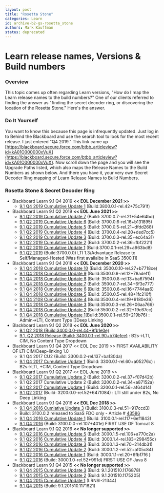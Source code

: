 ```yaml
---
layout: post
title: "Rosetta Stone"
categories: Learn
id: archive-b2-gs-rosetta_stone
authors: Mark Kauffman
status: deprecated
---
```


# Learn release names, Versions & Build numbers

### Overview

This topic comes up often regarding Learn versions, "How do I map the Learn release names to the build numbers?" One of our clients referred to finding the answer as "finding the secret decoder ring, or discovering the location of the Rosetta Stone." Here's the answer.

### Do It Yourself

You want to know this because this page is infrequently updated. Just log in to Behind the Blackboard and use the search tool to look for the most recent release. I just entered "Q4 2019." This link came up [https://blackboard.secure.force.com/btbb_articleview?id=kA01O000000xVuX](https://blackboard.secure.force.com/btbb_articleview?id=kA01O000000xVuX). Now scroll down the page and you will see the Upgrade Paths listed, which also maps the Release Names to the Build Numbers as shown below. And there you have it, your very own Secret Decoder Ring mapping of Learn Release Names to Build Numbers.

### Rosetta Stone & Secret Decoder Ring

- Blackboard Learn 9.1 Q4 2019 **<< EOL December 2021 >>**
  - [9.1 Q4 2019 Cumulative Update 1](https://blackboard.secure.force.com/btbb_articleview?id=kA01O000000xVuX) (Build:3800.0.1-rel.42+75c791f)
- Blackboard Learn 9.1 Q2 2019 **<< EOL June 2021 >>**
  - [9.1 Q2 2019 Cumulative Update 7](https://blackboard.secure.force.com/btbb_articleview?id=kA01O000000xVte) (Build: 3700.0.7-rel.21+54e64bd)
  - [9.1 Q2 2019 Cumulative Update 6](https://blackboard.secure.force.com/btbb_articleview?id=kA01O000000xVRG) (Build: 3700.0.6-rel.16+b131895)
  - [9.1 Q2 2019 Cumulative Update 5](https://blackboard.secure.force.com/btbb_articleview?id=kA01O000000xVJb) (Build: 3700.0.5-rel.21+dfdd268)
  - [9.1 Q2 2019 Cumulative Update 4](https://blackboard.secure.force.com/btbb_articleview?id=kA01O000000xV63) (Build: 3700.0.4-rel.20+ded7cc5)
  - [9.1 Q2 2019 Cumulative Update 3](https://blackboard.secure.force.com/btbb_articleview?id=kA01O000000xUbF) (Build: 3700.0.3-rel.35+ec64a31)
  - [9.1 Q2 2019 Cumulative Update 2](https://blackboard.secure.force.com/btbb_articleview?id=kA01O000000xUMU) (Build: 3700.0.2-rel.36+fbf2221)
  - [9.1 Q2 2019 Cumulative Update 1](https://blackboard.secure.force.com/btbb_articleview?id=kA01O000000Pf2S) (Build:3700.0.1-rel.29+a963bd8)
  - [9.1 Q2 2019](https://blackboard.secure.force.com/btbb_articleview?id=kA41O000000Cgap) (Build:3700.0.0) LTI 1.3/Advantage Release to Self/Managed-Hosted (Was first availalbe in SaaS 3500.11)
- Blackboard Learn 9.1 Q4 2018 **<< EOL December 2020 >>**
  - [9.1 Q4 2018 Cumulative Update 10](https://blackboard.secure.force.com/btbb_articleview?id=kA01O000000xVtZ) (Build: 3500.0.10-rel.27+b7718ce)
  - [9.1 Q4 2018 Cumulative Update 9](http://blackboard.secure.force.com/btbb_articleview?id=kA01O000000xVJg) (Build:3500.0.9-rel.12+78adef1)
  - [9.1 Q4 2018 Cumulative Update 8](https://blackboard.secure.force.com/publickbarticleview?id=kA01O000000xV4CSAU) (Build: 3500.0.8-rel.13+ba67594)
  - [9.1 Q4 2018 Cumulative Update 7](https://blackboard.secure.force.com/btbb_articleview?id=kA01O000000xUbK) (Build: 3500.0.7-rel.34+6f3e777)
  - [9.1 Q4 2018 Cumulative Update 6](https://blackboard.secure.force.com/publickbarticleview?id=kA01O000000Pero) (Build: 3500.0.6-rel.16+7744aa6)
  - [9.1 Q4 2018 Cumulative Update 5](https://blackboard.secure.force.com/btbb_articleview?id=kA01O000000PeZk) (Build: 3500.0.5-rel.48+1fc210f)
  - [9.1 Q4 2108 Cumulative Update 4](https://blackboard.secure.force.com/btbb_articleview?id=kA0390000005GL3) (Build:3500.0.4-rel.19+9180e36)
  - [9.1 Q4 2018 Cumulative Update 3](https://blackboard.secure.force.com/apex/btbb_articleview?id=kA039000000PvnE) (Build:3500.0.3-rel.26+06aa766)
  - [9.1 Q4 2018 Cumulative Update 2](https://blackboard.secure.force.com/btbb_articleview?id=kA039000000Tm09) (Build:3500.0.2-rel.32+19c67cc)
  - [9.1 Q4 2018 Cumulative Update 1](https://blackboard.secure.force.com/btbb_articleview?id=kA039000000Tlvx)(Build:3500.0.1-rel.59+219b76) : Admin->LTI, Content Type \[\]Deep Linking
- Blackboard Learn 9.1 Q2 2018 **<< EOL June 2020 >>**
  - [9.1 Q2 2018 (Build:3400.0.0-rel.44+9fb1e0e)](https://blackboard.secure.force.com/btbb_articleview?id=kA4390000008SoQ)
  - [9.1, Q2 2018 Release (Build: 3400.0.1-rel.90+b74efee)](https://blackboard.secure.force.com/btbb_articleview?id=kA0390000005EnP) : B2s->LTI, CIM, No Content Type Dropdown
- Blackboard Learn 9.1 Q4 2017 << EOL Dec 2019 >> FIRST AVAILABILITY OF LTI CIM/Deep-linking 1.0
  - 9.1 Q4 2017 CU2 (Build: 3300.0.2-rel.137+ba130da)
  - [9.1 Q4 2017 Cumulative Update 1](https://blackboard.secure.force.com/btbb_articleview?id=kA039000000H1tF) (Build: 3300.0.1-rel.60+a05276c) : B2s->LTI, +CIM, Content Type Dropdown
- Blackboard Learn 9.1 Q2 2017 << EOL June 2019 >>
  - [9.1 Q2 2017 Cumulative Update 2](https://blackboard.secure.force.com/btbb_articleview?id=kA039000000H2K8) (Build: 3200.0.2-rel.37+f07d42b)
  - 9.1 Q2 2017 Cumulative Update 2 (Build: 3200.0.2-rel.34+a87152a)
  - [9.1 Q2 2017 Cumulative Update 1](http://blackboard.secure.force.com/btbb_articleview?id=kA039000000H1tF) (Build: 3200.0.1-rel.56+af64d14)
  - [9.1 Q2 2017](https://blackboard.secure.force.com/btbb_articleview?id=kA439000000Cidz) (Build: 3200.0.0-rel.52+647f084) : LTI still under B2s, No Deep Linking
- Blackboard Learn 9.1 Q4 2016 **<< EOL Dec 2018 >>**
  - [9.1 Q4 2016 Cumlative Update 3](https://blackboard.secure.force.com/btbb_articleview?id=kA03900000093Cw) (Build: 3100.0.3-rel.51+917ccd3)
  - Build: 3100.0.2 released to SaaS FDO only - Article # [43586](https://blackboard.secure.force.com/btbb_articleview?id=kAA390000004CeL)
  - [9.1 Q4 2016 Cumulative Update 1](https://blackboard.secure.force.com/btbb_articleview?id=kA03900000092tp) (Build: 3100.0.1-rel.117+6ef1843)
  - [9.1 Q4 2016](https://blackboard.secure.force.com/btbb_articleview?id=kA439000000CgaJ) (Build: 3100.0.0-rel.107+401e) FIRST USE OF Tomcat 8
- Blackboard Learn 9.1 Q2 2016 **<< No longer supported >>**
  - [9.1 Q2 2016 Cumulative Update 5](https://blackboard.secure.force.com/btbb_articleview?id=kA03900000093F2) (Build: 3000.1.5-rel.106+a770c2a)
  - [9.1 Q2 2016 Cumulative Update 4](https://blackboard.secure.force.com/btbb_articleview?id=kA03900000092kJ) (Build: 3000.1.4-rel.183+298455c)
  - [9.1 Q2 2016 Cumulative Update 3](https://blackboard.secure.force.com/btbb_articleview?id=kA039000000LKE3) (Build: 3000.1.3-rel.70+214db31)
  - [9.1 Q2 2016 Cumulative Update 2](https://blackboard.secure.force.com/btbb_articleview?id=kA039000000LK5f) (Build: 3000.1.2-rel.52+af05c84)
  - [9.1 Q2 2016 Cumulative Update 1](https://blackboard.secure.force.com/btbb_articleview?id=kA0390000004fiv) (Build: 3000.1.1-rel.20+6fbf7f6 )
  - [9.1 Q2 2016](https://blackboard.secure.force.com/btbb_articleview?id=kA439000000039Z) (Build: 3000.1.0-rel.52+991d) FIRST USE OF Java 8
- Blackboard Learn 9.1 Q4 2015 **<< No longer supported >>**
  - [9.1 Q4 2015 Cumulative Update 3](https://blackboard.secure.force.com/btbb_articleview?id=kA03900000092fJ) (Build: 9.1.201510.1176878)
  - [9.1 Q4 2015 Cumulative Update 2](https://blackboard.secure.force.com/btbb_articleview?id=kA0390000004fs7) (Build: 9.1.201510.1175205)
  - [9.1 Q4 2015 Cumulative Update 1](https://blackboard.secure.force.com/btbb_articleview?id=kA0390000000Djn) (LRNSI-21344)
  - [9.1 Q4 2015](https://blackboard.secure.force.com/btbb_articleview?id=kA47000000002kA) (Build: 9.1.201510.1171621)
